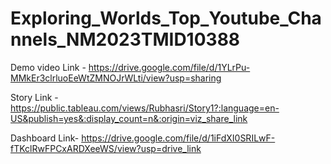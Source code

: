 # Exploring_Worlds_Top_Youtube_Channels_NM2023TMID10388

Demo video Link - https://drive.google.com/file/d/1YLrPu-MMkEr3clrluoEeWtZMNOJrWLti/view?usp=sharing

Story Link - https://public.tableau.com/views/Rubhasri/Story1?:language=en-US&publish=yes&:display_count=n&:origin=viz_share_link

Dashboard Link- https://drive.google.com/file/d/1iFdXI0SRILwF-fTKclRwFPCxARDXeeWS/view?usp=drive_link
